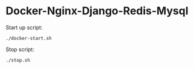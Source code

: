 # Docker-Nginx-Django-Redis-Mysql


Start up script:

    ./docker-start.sh

Stop script:

    ./stop.sh
